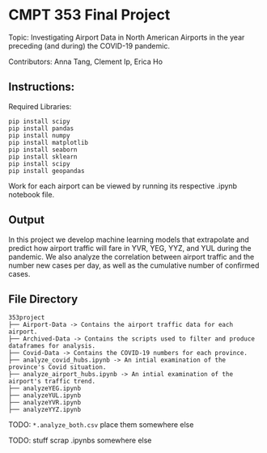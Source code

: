 # CMPT 353 Final Project

Topic: Investigating Airport Data in North American Airports in the year preceding (and during) the COVID-19 pandemic.

Contributors: Anna Tang, Clement Ip, Erica Ho

## Instructions:

Required Libraries:
```
pip install scipy
pip install pandas
pip install numpy
pip install matplotlib
pip install seaborn
pip install sklearn
pip install scipy
pip install geopandas
```

Work for each airport can be viewed by running its respective .ipynb notebook file.

## Output

In this project we develop machine learning models that extrapolate and predict how airport traffic will fare in YVR, YEG, YYZ, and YUL during the pandemic. We also analyze the correlation between airport traffic and the number new cases per day, as well as the cumulative number of confirmed cases. 


## File Directory 

```
353project
├── Airport-Data -> Contains the airport traffic data for each airport.
├── Archived-Data -> Contains the scripts used to filter and produce dataframes for analysis.
├── Covid-Data -> Contains the COVID-19 numbers for each province.
├── analyze_covid_hubs.ipynb -> An intial examination of the province's Covid situation.
├── analyze_airport_hubs.ipynb -> An intial examination of the airport's traffic trend.
├── analyzeYEG.ipynb
├── analyzeYUL.ipynb
├── analyzeYVR.ipynb
├── analyzeYYZ.ipynb
```
TODO: `*.analyze_both.csv` place them somewhere else

TODO: stuff scrap .ipynbs somewhere else
